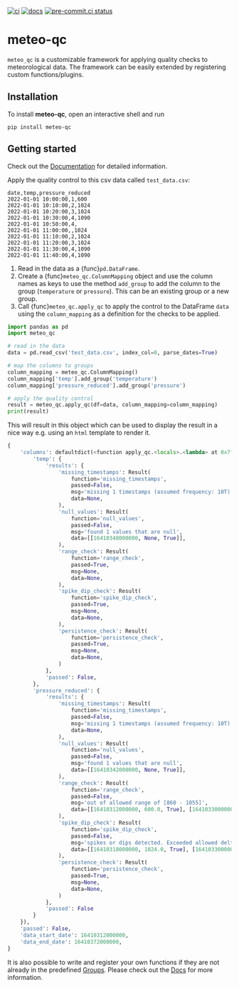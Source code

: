 [![ci](https://github.com/theendlessriver13/meteo-qc/actions/workflows/ci.yaml/badge.svg)](https://github.com/theendlessriver13/meteo-qc/actions/workflows/ci.yaml)
[![docs](https://github.com/theendlessriver13/meteo-qc/actions/workflows/docs.yaml/badge.svg)](https://github.com/theendlessriver13/meteo-qc/actions/workflows/docs.yaml)
[![pre-commit.ci status](https://results.pre-commit.ci/badge/github/theendlessriver13/meteo-qc/main.svg)](https://results.pre-commit.ci/latest/github/theendlessriver13/meteo-qc/main)

# meteo-qc

`meteo_qc` is a customizable framework for applying quality checks to meteorological
data. The framework can be easily extended by registering custom functions/plugins.

## Installation

To install **meteo-qc**, open an interactive shell and run

```console
pip install meteo-qc
```

## Getting started

Check out the [Documentation](https://theendlessriver13.github.io/meteo-qc) for
detailed information.

Apply the quality control to this csv data called `test_data.csv`:

```
date,temp,pressure_reduced
2022-01-01 10:00:00,1,600
2022-01-01 10:10:00,2,1024
2022-01-01 10:20:00,3,1024
2022-01-01 10:30:00,4,1090
2022-01-01 10:50:00,4,
2022-01-01 11:00:00,,1024
2022-01-01 11:10:00,2,1024
2022-01-01 11:20:00,3,1024
2022-01-01 11:30:00,4,1090
2022-01-01 11:40:00,4,1090
```

1. Read in the data as a {func}`pd.DataFrame`.
1. Create a {func}`meteo_qc.ColumnMapping` object and use the column names as
   keys to use the method `add_group` to add the column to the group
   (`temperature` or `pressure`). This can be an existing group or a new group.
1. Call {func}`meteo_qc.apply_qc` to apply the control to the DataFrame
   `data` using the `column_mapping` as a definition for the checks to be applied.

```python
import pandas as pd
import meteo_qc

# read in the data
data = pd.read_csv('test_data.csv', index_col=0, parse_dates=True)

# map the columns to groups
column_mapping = meteo_qc.ColumnMapping()
column_mapping['temp'].add_group('temperature')
column_mapping['pressure_reduced'].add_group('pressure')

# apply the quality control
result = meteo_qc.apply_qc(df=data, column_mapping=column_mapping)
print(result)
```

This will result in this object which can be used to display the result in a
nice way e.g. using an `html` template to render it.

```python
{
    'columns': defaultdict(<function apply_qc.<locals>.<lambda> at 0x7f9b0edd5480>, {
        'temp': {
            'results': {
                'missing_timestamps': Result(
                    function='missing_timestamps',
                    passed=False,
                    msg='missing 1 timestamps (assumed frequency: 10T)',
                    data=None,
                ),
                'null_values': Result(
                    function='null_values',
                    passed=False,
                    msg='found 1 values that are null',
                    data=[[16410348000000, None, True]],
                ),
                'range_check': Result(
                    function='range_check',
                    passed=True,
                    msg=None,
                    data=None,
                ),
                'spike_dip_check': Result(
                    function='spike_dip_check',
                    passed=True,
                    msg=None,
                    data=None,
                ),
                'persistence_check': Result(
                    function='persistence_check',
                    passed=True,
                    msg=None,
                    data=None,
                )
            },
            'passed': False,
        },
        'pressure_reduced': {
            'results': {
                'missing_timestamps': Result(
                    function='missing_timestamps',
                    passed=False,
                    msg='missing 1 timestamps (assumed frequency: 10T)',
                    data=None,
                ),
                'null_values': Result(
                    function='null_values',
                    passed=False,
                    msg='found 1 values that are null',
                    data=[[16410342000000, None, True]],
                ),
                'range_check': Result(
                    function='range_check',
                    passed=False,
                    msg='out of allowed range of [860 - 1055]',
                    data=[[16410312000000, 600.0, True], [16410330000000, 1090.0, True], [16410366000000, 1090.0, True], [16410372000000, 1090.0, True]],
                ),
                'spike_dip_check': Result(
                    function='spike_dip_check',
                    passed=False,
                    msg='spikes or dips detected. Exceeded allowed delta of 0.3 / min',
                    data=[[16410318000000, 1024.0, True], [16410330000000, 1090.0, True], [16410342000000, None, True], [16410366000000, 1090.0, True]],
                ),
                'persistence_check': Result(
                    function='persistence_check',
                    passed=True,
                    msg=None,
                    data=None,
                )
            },
            'passed': False
        }
    }),
    'passed': False,
    'data_start_date': 16410312000000,
    'data_end_date': 16410372000000,
}
```

It is also possible to write and register your own functions if they are not
already in the predefined [Groups](https://theendlessriver13.github.io/meteo-qc/groups.html).
Please check out the [Docs](https://theendlessriver13.github.io/meteo-qc) for
more information.
